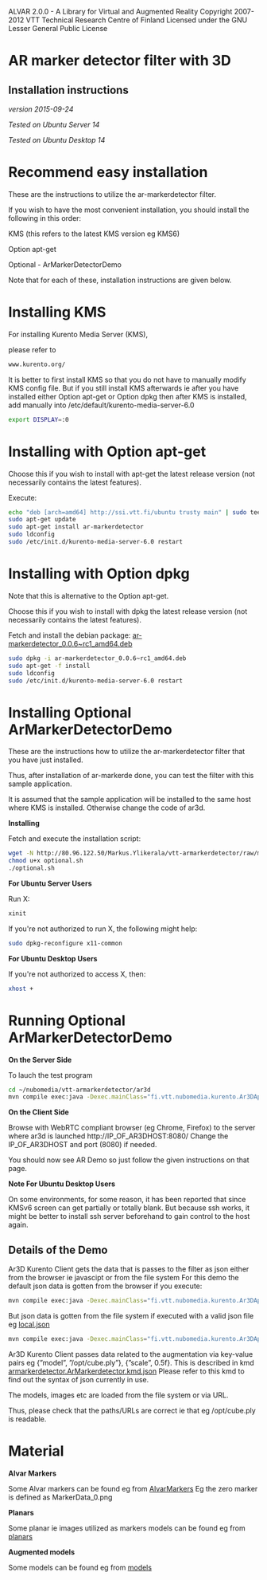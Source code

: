 ALVAR 2.0.0 - A Library for Virtual and Augmented Reality
Copyright 2007-2012 VTT Technical Research Centre of Finland
Licensed under the GNU Lesser General Public License

AR marker detector filter with 3D 
=========================

Installation instructions
-------------------------
*version 2015-09-24*

*Tested on Ubuntu Server 14*

*Tested on Ubuntu Desktop 14*


Recommend easy installation
=========================
These are the instructions to utilize the ar-markerdetector filter.

If you wish to have the most convenient installation,
you should install the following in this order:

KMS (this refers to the latest KMS version eg KMS6)

Option apt-get

Optional - ArMarkerDetectorDemo

Note that for each of these, installation instructions are given below.



Installing KMS
=========================
For installing Kurento Media Server (KMS),

please refer to 
```bash
www.kurento.org/
```

It is better to first install KMS so that you do not have to manually modify KMS config file.
But if you still install KMS afterwards ie after you have installed either Option apt-get or Option dpkg then after KMS is installed, add manually into /etc/default/kurento-media-server-6.0
```bash
export DISPLAY=:0
```


Installing with Option apt-get 
=========================
Choose this if you wish to install with apt-get the latest release version (not necessarily contains the latest features).

Execute:
```bash
echo "deb [arch=amd64] http://ssi.vtt.fi/ubuntu trusty main" | sudo tee -a /etc/apt/sources.list
sudo apt-get update
sudo apt-get install ar-markerdetector
sudo ldconfig
sudo /etc/init.d/kurento-media-server-6.0 restart
```

Installing with Option dpkg
=========================
Note that this is alternative to the Option apt-get.

Choose this if you wish to install with dpkg the latest release version (not necessarily contains the latest features).

Fetch and install the debian package: [ar-markerdetector_0.0.6~rc1_amd64.deb](http://ssi.vtt.fi/ubuntu/dists/trusty/main/binary-amd64/amd64/ar-markerdetector_0.0.6~rc1_amd64.deb)
```bash
sudo dpkg -i ar-markerdetector_0.0.6~rc1_amd64.deb
sudo apt-get -f install
sudo ldconfig
sudo /etc/init.d/kurento-media-server-6.0 restart
```

Installing Optional ArMarkerDetectorDemo
=========================
These are the instructions how to utilize the ar-markerdetector filter that you have just installed.

Thus, after installation of ar-markerde done, you can test the filter with this sample application.

It is assumed that the sample application will be installed to the same host
where KMS is installed. Otherwise change the code of ar3d.

**Installing**

Fetch and execute the installation script:
```bash
wget -N http://80.96.122.50/Markus.Ylikerala/vtt-armarkerdetector/raw/master/optional.sh
chmod u+x optional.sh
./optional.sh
```

**For Ubuntu Server Users**

Run X:
```bash
xinit
```
If you're not authorized to run X, the following might help:
```bash
sudo dpkg-reconfigure x11-common
```

**For Ubuntu Desktop Users**

If you're not authorized to access X, then:
```bash
xhost +
```

Running Optional ArMarkerDetectorDemo
=========================

**On the Server Side**

To lauch the test program
```bash
cd ~/nubomedia/vtt-armarkerdetector/ar3d
mvn compile exec:java -Dexec.mainClass="fi.vtt.nubomedia.kurento.Ar3DApp"
```

**On the Client Side**

Browse with WebRTC compliant browser (eg Chrome, Firefox) 
to the server where ar3d is launched http://IP_OF_AR3DHOST:8080/
Change the IP_OF_AR3DHOST and port (8080) if needed.

You should now see AR Demo so just follow the given instructions on that page.

**Note For Ubuntu Desktop Users**

On some environments, for some reason, it has been reported that since KMSv6 
screen can get partially or totally blank. But because ssh works, it might
be better to install ssh server beforehand to gain control to the host again.


Details of the Demo
---------
Ar3D Kurento Client gets the data that is passes to the filter as json either from the browser ie javascipt or from the file system
For this demo the default json data is gotten from the browser if you execute:
```bash
mvn compile exec:java -Dexec.mainClass="fi.vtt.nubomedia.kurento.Ar3DApp"
```

But json data is gotten from the file system if executed with a valid json file eg [local.json](http://80.96.122.50/Markus.Ylikerala/vtt-armarkerdetector/blob/master/ar3d/local.json)
```bash
mvn compile exec:java -Dexec.mainClass="fi.vtt.nubomedia.kurento.Ar3DApp" -Dexec.args="local.json"
```

Ar3D Kurento Client passes data related to the augmentation via key-value pairs eg {”model”, ”/opt/cube.ply”}, {”scale”, 0.5f}.
This is described in kmd [armarkerdetector.ArMarkerdetector.kmd.json](http://80.96.122.50/Markus.Ylikerala/vtt-armarkerdetector/blob/master/ar-markerdetector/src/server/interface/armarkerdetector.ArMarkerdetector.kmd.json)
Please refer to this kmd to find out the syntax of json currently in use.

The models, images etc are loaded from the file system or via URL.

Thus, please check that the paths/URLs are correct ie that eg /opt/cube.ply is readable.

Material
=========================
**Alvar Markers**

Some Alvar markers can be found eg from [AlvarMarkers](http://ssi.vtt.fi/ar-markerdetector-binaries/demo/AlvarMarkers) 
Eg the zero marker is defined as MarkerData_0.png

**Planars**

Some planar ie images utilized as markers models can be found eg from [planars](http://80.96.122.50/Markus.Ylikerala/vtt-armarkerdetector/tree/master/planars) 

**Augmented models**

Some models can be found eg from [models](http://80.96.122.50/Markus.Ylikerala/vtt-armarkerdetector/tree/master/models) 

